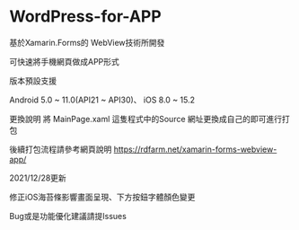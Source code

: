 # WordPress-for-APP
基於Xamarin.Forms的 WebView技術所開發

可快速將手機網頁做成APP形式

版本預設支援

Android 5.0 ~ 11.0(API21 ~ API30)、
iOS 8.0 ~ 15.2

更換說明
將 MainPage.xaml 這隻程式中的Source 網址更換成自己的即可進行打包

後續打包流程請參考網頁說明 
https://rdfarm.net/xamarin-forms-webview-app/

2021/12/28更新

修正iOS海苔條影響畫面呈現、下方按鈕字體顏色變更

Bug或是功能優化建議請提Issues
